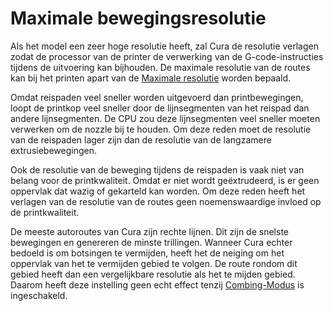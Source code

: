 Maximale bewegingsresolutie
====
Als het model een zeer hoge resolutie heeft, zal Cura de resolutie verlagen zodat de processor van de printer de verwerking van de G-code-instructies tijdens de uitvoering kan bijhouden. De maximale resolutie van de routes kan bij het printen apart van de [Maximale resolutie](meshfix_maximum_resolution.md) worden bepaald.

Omdat reispaden veel sneller worden uitgevoerd dan printbewegingen, loopt de printkop veel sneller door de lijnsegmenten van het reispad dan andere lijnsegmenten. De CPU zou deze lijnsegmenten veel sneller moeten verwerken om de nozzle bij te houden. Om deze reden moet de resolutie van de reispaden lager zijn dan de resolutie van de langzamere extrusiebewegingen.

Ook de resolutie van de beweging tijdens de reispaden is vaak niet van belang voor de printkwaliteit. Omdat er niet wordt geëxtrudeerd, is er geen oppervlak dat wazig of gekarteld kan worden. Om deze reden heeft het verlagen van de resolutie van de routes geen noemenswaardige invloed op de printkwaliteit.

De meeste autoroutes van Cura zijn rechte lijnen. Dit zijn de snelste bewegingen en genereren de minste trillingen. Wanneer Cura echter bedoeld is om botsingen te vermijden, heeft het de neiging om het oppervlak van het te vermijden gebied te volgen. De route rondom dit gebied heeft dan een vergelijkbare resolutie als het te mijden gebied. Daarom heeft deze instelling geen echt effect tenzij [Combing-Modus](../travel/retraction_combing.md) is ingeschakeld.
